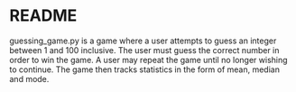 # README

guessing_game.py is a game where a user attempts to guess an integer between
1 and 100 inclusive.  The user must guess the correct number in order to win
the game.  A user may repeat the game until no longer wishing to continue.  The
game then tracks statistics in the form of mean, median and mode.
